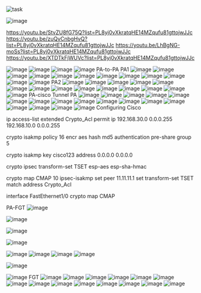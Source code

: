 ![task](https://github.com/user-attachments/assets/4260c2a9-a0a6-48cf-b0bf-1b585f4e2b61)

![image](https://github.com/user-attachments/assets/09d0bf80-9da7-4dbe-a3b8-e4d01830bf8e)

https://youtu.be/StvZU8fG75Q?list=PL8yj0vXkratqHE14MZqufu81gttojwJJc
https://youtu.be/zuQvCnbgHvQ?list=PL8yj0vXkratqHE14MZqufu81gttojwJJc
https://youtu.be/LhBgNG-moSs?list=PL8yj0vXkratqHE14MZqufu81gttojwJJc
https://youtu.be/XTDTkFjWUVc?list=PL8yj0vXkratqHE14MZqufu81gttojwJJc


![image](https://github.com/user-attachments/assets/4222d450-a4de-4b7f-bdd6-67694d86355a)
![image](https://github.com/user-attachments/assets/46921f8f-ed4c-4448-b070-c6b12edeb2f1)
![image](https://github.com/user-attachments/assets/601be94e-3927-4d58-9076-98c867a80f7e)
![image](https://github.com/user-attachments/assets/e8b99b85-7f3b-457f-a83c-99321765f27f)
PA-to-PA
PA1
 ![image](https://github.com/user-attachments/assets/73b9c808-5736-4c11-a77a-0776febecd4b)
 ![image](https://github.com/user-attachments/assets/16218649-2afd-41d3-9b73-9418c8f30767)
 ![image](https://github.com/user-attachments/assets/85b184cf-959b-414e-b29e-8b63865ed272)
 ![image](https://github.com/user-attachments/assets/817fb40d-b214-4054-b803-6de87eb6f493)
 ![image](https://github.com/user-attachments/assets/a7545cba-2689-4225-9a54-e9f4f839b2aa)
 ![image](https://github.com/user-attachments/assets/4c955eaf-a881-4da7-8024-4cddde317ae5)
 ![image](https://github.com/user-attachments/assets/b7c55a95-93a2-4879-a842-e37c27a5d289)
 ![image](https://github.com/user-attachments/assets/2c7579a2-e6a4-435b-ab01-4d428403ef93)
 ![image](https://github.com/user-attachments/assets/a5431505-6bbe-4c8b-b200-fa96b33758f6)
 ![image](https://github.com/user-attachments/assets/9a6e9ba1-71b0-49f3-96b5-02eca022decb)
 ![image](https://github.com/user-attachments/assets/9af777e9-c2a0-4db9-8e51-2adde9e61a76)
 ![image](https://github.com/user-attachments/assets/143bccb8-dfdc-4e72-814f-830079cc6af5)
 PA2
 ![image](https://github.com/user-attachments/assets/a99a41c9-e1b0-492c-ae5d-d75ed85cef7e)
 ![image](https://github.com/user-attachments/assets/4cd3cfc2-3efe-4f1d-ae8d-ee9f488416d6)
 ![image](https://github.com/user-attachments/assets/89bb10b7-648d-412c-99af-029735afee8a)
 ![image](https://github.com/user-attachments/assets/e614b3f1-dfb8-48c3-b8f8-5a8b373dd856)
 ![image](https://github.com/user-attachments/assets/fcbcd58b-5007-4c82-981f-2f6f888121e9)
 ![image](https://github.com/user-attachments/assets/b51cd619-7086-48f1-a3e8-16a879199550)
 ![image](https://github.com/user-attachments/assets/0d83841c-1d67-4d6f-ab7a-6e6b1f9b42e4)
 ![image](https://github.com/user-attachments/assets/83346041-3569-4d3d-a526-2f018702d6ff)
 ![image](https://github.com/user-attachments/assets/bd3ad873-f1db-43e4-af3f-aebb00f497a1)
 ![image](https://github.com/user-attachments/assets/60ed7ec3-7641-4c49-aadd-ed96b2c27c1a)
 ![image](https://github.com/user-attachments/assets/b3d8adf6-425e-44d2-a594-ac7c7fa0bbd2)
 ![image](https://github.com/user-attachments/assets/7ec6c215-94e8-4409-a79c-d02164329efb)
 ![image](https://github.com/user-attachments/assets/a927543d-7aa9-41eb-8a10-3cdd149137c7)
 ![image](https://github.com/user-attachments/assets/43e52caf-2659-4dd6-9e4f-346ebe3506f8)
 PA-cisco Tunnel
PA
![image](https://github.com/user-attachments/assets/6511e4d4-2627-414c-8409-33f26fc43c8e)
![image](https://github.com/user-attachments/assets/ea83a6de-8359-43d5-8fbc-744c75dcac15)
![image](https://github.com/user-attachments/assets/fb1a117d-3677-4617-a2fe-ed03961ed066)
![image](https://github.com/user-attachments/assets/712ad703-24f8-43e0-ae86-a2e32cef2bdb)
![image](https://github.com/user-attachments/assets/55a49ac5-4e7e-4b5f-9761-edffd7934596)
![image](https://github.com/user-attachments/assets/86918a3d-31e7-4e25-ab00-1adb1b874201)
![image](https://github.com/user-attachments/assets/f660f453-0f1f-4ad8-bab1-5e35e316c38f)
![image](https://github.com/user-attachments/assets/911f3dfb-c92e-4eab-875b-865e33fa227e)
![image](https://github.com/user-attachments/assets/7d51c9bb-27db-4658-8b35-e0afb240d42b)
![image](https://github.com/user-attachments/assets/739bd057-d9f4-4ad4-88d6-05ef3daa333e)
![image](https://github.com/user-attachments/assets/54028fab-d9ef-4945-b2ab-b1466292d99a)
![image](https://github.com/user-attachments/assets/c631dd44-35b0-4118-9c2b-2fb487091ada)
![image](https://github.com/user-attachments/assets/27421db8-8292-4459-95c9-3e882fd79c6d)
![image](https://github.com/user-attachments/assets/11714e3c-218d-433e-97dc-429d1e14f6ff)
![image](https://github.com/user-attachments/assets/3541747a-ca56-401d-b33a-810dbecdb21d)
![image](https://github.com/user-attachments/assets/d0009381-6372-4fc7-b76a-e3a83566be29)
![image](https://github.com/user-attachments/assets/f3cbcb90-a790-4b09-9b5d-44b5ee35e88b)
Configuring Cisco 
 
ip access-list extended Crypto_Acl
permit ip 192.168.30.0 0.0.0.255 192.168.10.0 0.0.0.255

crypto isakmp policy 16
encr aes
hash md5
authentication pre-share
group 5

crypto isakmp key cisco123 address 0.0.0.0 0.0.0.0

crypto ipsec transform-set TSET esp-aes esp-sha-hmac

crypto map CMAP 10 ipsec-isakmp
set peer 11.11.11.1
set transform-set TSET
match address Crypto_Acl

interface FastEthernet1/0
crypto map CMAP

PA-FGT
![image](https://github.com/user-attachments/assets/93c06a44-91fb-4375-a15a-0c09c0e695f3)

![image](https://github.com/user-attachments/assets/770085ba-97fd-4f75-a64a-e3f8bb7ff276)

![image](https://github.com/user-attachments/assets/a28a0dbe-c62a-4f4d-b688-aac482c8518e)

![image](https://github.com/user-attachments/assets/1f4ddb27-408e-4457-b3ba-ff30585f6387)

![image](https://github.com/user-attachments/assets/b8dbda46-84bc-4cfd-9d10-cdf26065921c)
![image](https://github.com/user-attachments/assets/8117b712-a931-4b54-bb65-05574e60ceb8)
![image](https://github.com/user-attachments/assets/6d11783e-4a51-449a-9592-8760cb49321c)
![image](https://github.com/user-attachments/assets/258b4962-ccbb-47d4-8703-edf77e3e67a4)

![image](https://github.com/user-attachments/assets/6b415191-d673-4e3d-873e-bd1397d1c324)

![image](https://github.com/user-attachments/assets/0273b785-ed36-4970-82f5-bb2517a848c0)
FGT
![image](https://github.com/user-attachments/assets/e362be32-4ea0-4211-ab63-baae7c8d58b4)
![image](https://github.com/user-attachments/assets/c5dc6795-319a-4dae-b565-d26055e25b39)
![image](https://github.com/user-attachments/assets/e4af81f2-ab36-4602-a49e-650f4f2f5fcf)
![image](https://github.com/user-attachments/assets/56f06f33-f566-4498-95a4-4db9e131005d)
![image](https://github.com/user-attachments/assets/73d9faf5-3152-4445-9043-58ab7418ed17)
![image](https://github.com/user-attachments/assets/0afdae5d-e182-445c-8eca-1021e6445149)
![image](https://github.com/user-attachments/assets/4c5c37f7-cb98-4fcb-8ef8-98da2db0182f)
![image](https://github.com/user-attachments/assets/99e09c2f-0f73-4209-a034-8ee1c0e63b0a)
![image](https://github.com/user-attachments/assets/5428037d-0f9b-42cc-b303-d557f91fea93)
![image](https://github.com/user-attachments/assets/9df77903-a275-4c27-b3bb-a6caada1f77f)
![image](https://github.com/user-attachments/assets/9e4c76e8-8f48-4406-b023-9a5ebf3b7bfa)
![image](https://github.com/user-attachments/assets/207f6dda-ccbf-45fb-bbf2-6090417d6c1a)
![image](https://github.com/user-attachments/assets/e122dfd9-2e2f-4750-9232-87b6f847e7c8)
![image](https://github.com/user-attachments/assets/55a6df09-f30e-4882-a98c-fa65c6051cc1)








































































